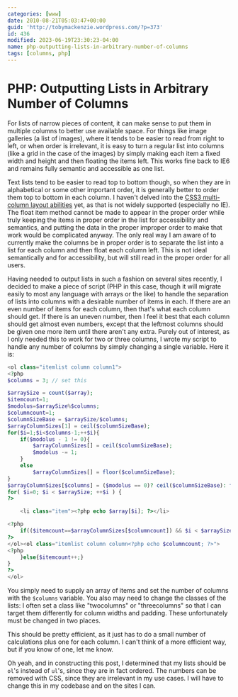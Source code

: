 ```yaml
---
categories: [www]
date: 2010-08-21T05:03:47+00:00
guid: 'http://tobymackenzie.wordpress.com/?p=373'
id: 436
modified: 2023-06-19T23:30:23-04:00
name: php-outputting-lists-in-arbitrary-number-of-columns
tags: [columns, php]
---
```


PHP: Outputting Lists in Arbitrary Number of Columns
====================================================

For lists of narrow pieces of content, it can make sense to put them in multiple columns to better use available space.  For things like image galleries (a list of images), where it tends to be easier to read from right to left, or when order is irrelevant, it is easy to turn a regular list into columns (like a grid in the case of the images) by simply making each item a fixed width and height and then floating the items left.  This works fine back to IE6 and remains fully semantic and accessible as one list.

Text lists tend to be easier to read top to bottom though, so when they are in alphabetical or some other important order, it is generally better to order them top to bottom in each column.  I haven't delved into the [CSS3 multi-column layout abilities](http://www.w3.org/TR/css3-multicol/) yet, as that is not widely supported (especially no IE).  The float item method cannot be made to appear in the proper order while truly keeping the items in proper order in the list for accessibility and semantics, and putting the data in the proper improper order to make that work would be complicated anyway.  The only real way I am aware of to currently make the columns be in proper order is to separate the list into a list for each column and then float each column left.  This is not ideal semantically and for accessibility, but will still read in the proper order for all users.

<!--more-->

Having needed to output lists in such a fashion on several sites recently, I decided to make a piece of script (PHP in this case, though it will migrate easily to most any language with arrays or the like) to handle the separation of lists into columns with a desirable number of items in each.  If there are an even number of items for each column, then that's what each column should get.  If there is an uneven number, then I feel it best that each column should get almost even numbers, except that the leftmost columns should be given one more item until there aren't any extra.  Purely out of interest, as I only needed this to work for two or three columns, I wrote my script to handle any number of columns by simply changing a single variable.  Here it is:

``` php
<ol class="itemlist column column1">
<?php
$columns = 3; // set this

$arraySize = count($array);
$itemcount=1;
$modolus=$arraySize%$columns;
$columncount=1;
$columnSizeBase = $arraySize/$columns;
$arrayColumnSizes[1] = ceil($columnSizeBase);
for($i=1;$i<$columns-1;++$i){
	if($modolus - 1 != 0){
		$arrayColumnSizes[] = ceil($columnSizeBase);
		$modolus -= 1;
	}
	else
		$arrayColumnSizes[] = floor($columnSizeBase);
}
$arrayColumnSizes[$columns] = ($modolus == 0)? ceil($columnSizeBase): floor($columnSizeBase);
for( $i=0; $i < $arraySize; ++$i ) {
?>

	<li class="item"><?php echo $array[$i]; ?></li>

<?php
	if(($itemcount==$arrayColumnSizes[$columncount]) && $i < $arraySize - 1){ $itemcount=1;++$columncount;
?>
</ol><ol class="itemlist column column<?php echo $columncount; ?>">
<?php 
	}else{$itemcount++;}
} 
?>
</ol>
```

You simply need to supply an array of items and set the number of columns with the `$columns` variable.  You also may need to change the classes of the lists:  I often set a class like "twocolumns" or "threecolumns" so that I can target them differently for column widths and padding.  These unfortunately must be changed in two places.

This should be pretty efficient, as it just has to do a small number of calculations plus one for each column.  I can't think of a more efficient way, but if you know of one, let me know.

Oh yeah, and in constructing this post, I determined that my lists should be `ol`'s instead of `ul`'s, since they are in fact ordered.  The numbers can be removed with CSS, since they are irrelevant in my use cases.  I will have to change this in my codebase and on the sites I can.
